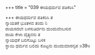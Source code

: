 +++
title = "039 ಈಯಧರ್ಮವ ಪತಿಕರಿಸಿ"

+++
ಈಯಧರ್ಮವ ಪತಿಕರಿಸಿ ತ  
ನ್ನಾಯತಕೆ ಭೂತಳವ ತಂದು ನಿ  
ರಾಯಸದಲೇ ಬಳಸುತಿರ್ದನು ದುಂದುವೆಂಬಸುರ   
ರಾಯ ಕೇಳಾ ದೈತ್ಯನನು ತ  
ನ್ನಾಯಧಕೆ ಬಲಿಗೊಟ್ಟು ಬಳಿಕ         
ಸ್ಥಾಯಿ ಧರ್ಮವ ಬಲಿದು ಕೊಟ್ಟನು ದುಂದುಮಾರನೃಪ      ॥39॥